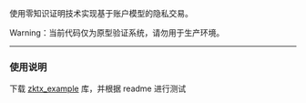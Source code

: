 使用零知识证明技术实现基于账户模型的隐私交易。

Warning：当前代码仅为原型验证系统，请勿用于生产环境。

***
### 使用说明

下载 [zktx_example](https://github.com/citahub/zktx_example) 库，并根据 readme 进行测试

